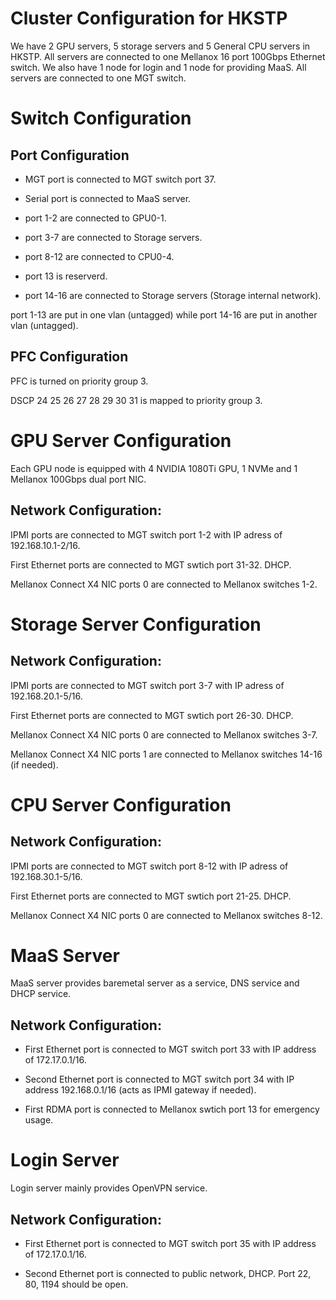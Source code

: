 # Cluster Configuration for HKSTP

We have 2 GPU servers, 5 storage servers and 5 General CPU servers in HKSTP. All servers are connected to one Mellanox 16 port 100Gbps Ethernet switch. We also have 1 node for login and 1 node for providing MaaS. All servers are connected to one MGT switch.

# Switch Configuration

## Port Configuration

* MGT port is connected to MGT switch port 37.

* Serial port is connected to MaaS server.

* port 1-2 are connected to GPU0-1.

* port 3-7 are connected to Storage servers.

* port 8-12 are connected to CPU0-4. 

* port 13 is reserverd.

* port 14-16 are connected to Storage servers (Storage internal network).

port 1-13 are put in one vlan (untagged) while port 14-16 are put in another vlan (untagged).

## PFC Configuration

PFC is turned on priority group 3.

DSCP 24 25 26 27 28 29 30 31 is mapped to priority group 3.

# GPU Server Configuration

Each GPU node is equipped with 4 NVIDIA 1080Ti GPU, 1 NVMe and 1 Mellanox 100Gbps dual port NIC. 

## Network Configuration:

IPMI ports are connected to MGT switch port 1-2 with IP adress of 192.168.10.1-2/16.

First Ethernet ports are connected to MGT swtich port 31-32. DHCP.

Mellanox Connect X4 NIC ports 0 are connected to Mellanox switches 1-2.

# Storage Server Configuration

## Network Configuration:

IPMI ports are connected to MGT switch port 3-7 with IP adress of 192.168.20.1-5/16.

First Ethernet ports are connected to MGT swtich port 26-30. DHCP.

Mellanox Connect X4 NIC ports 0 are connected to Mellanox switches 3-7.

Mellanox Connect X4 NIC ports 1 are connected to Mellanox switches 14-16 (if needed).

# CPU Server Configuration

## Network Configuration:

IPMI ports are connected to MGT switch port 8-12 with IP adress of 192.168.30.1-5/16.

First Ethernet ports are connected to MGT swtich port 21-25. DHCP.

Mellanox Connect X4 NIC ports 0 are connected to Mellanox switches 8-12.

# MaaS Server

MaaS server provides baremetal server as a service, DNS service and DHCP service.

## Network Configuration:

* First Ethernet port is connected to MGT switch port 33 with IP address of 172.17.0.1/16.

* Second Ethernet port is connected to MGT switch port 34 with IP address 192.168.0.1/16 (acts as IPMI gateway if needed).

* First RDMA port is connected to Mellanox swtich port 13 for emergency usage.

# Login Server

Login server mainly provides OpenVPN service.

## Network Configuration:

* First Ethernet port is connected to MGT switch port 35 with IP address of 172.17.0.1/16.

* Second Ethernet port is connected to public network, DHCP. Port 22, 80, 1194 should be open.

